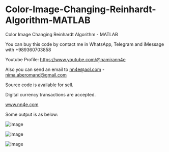 # Color-Image-Changing-Reinhardt-Algorithm-MATLAB
Color Image Changing Reinhardt Algorithm - MATLAB

You can buy this code by contact me in WhatsApp, Telegram and iMessage with +989360703858

Youtube Profile: https://www.youtube.com/@namirann4e

Also you can send an email to nn4e@aol.com - nima.aberomand@gmail.com

Source code is available for sell.

Digital currency transactions are accepted.

www.nn4e.com

Some output is as below:

![image](https://github.com/user-attachments/assets/91b24794-bf1f-4709-8566-d1287e446af2)

![image](https://github.com/user-attachments/assets/ad515c01-7d99-4a29-bc42-8583037a31fb)

![image](https://github.com/user-attachments/assets/8fe5a99b-8855-4e44-b0cb-6e95442b74c9)
